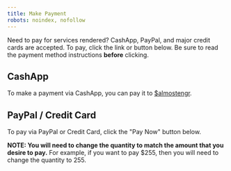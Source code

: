 ```yaml
---
title: Make Payment
robots: noindex, nofollow
---
```


Need to pay for services rendered? CashApp, PayPal, and major credit cards are accepted. To pay,
click the link or button below. Be sure to read the payment method instructions **before** clicking.

## CashApp

To make a payment via CashApp, you can pay it to
<a href="https://cash.app/$almostengr" target="_blank">$almostengr</a>.

## PayPal / Credit Card

To pay via PayPal or Credit Card, click the "Pay Now" button below.

**NOTE: You will need to change the quantity to match the amount that you desire to pay.** For example,
if you want to pay $255, then you will need to change the quantity to 255.